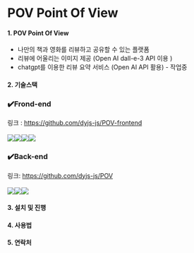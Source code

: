 # POV Point Of View

#### 1. POV Point Of View

- 나만의 책과 영화를 리뷰하고 공유할 수 있는 플랫폼
- 리뷰에 어울리는 이미지 제공 (Open AI dall-e-3 API 이용 )
- chatgpt를 이용한 리뷰 요약 서비스 (Open AI API 활용) - 작업중

#### 2. 기술스택

### ✔️Frond-end

링크 : https://github.com/dyjs-js/POV-frontend
</br></br>
<img src="https://img.shields.io/badge/React-61DAFB?style=for-the-badge&logo=React&logoColor=black"><img src="https://img.shields.io/badge/typescript-3178C6?style=for-the-badge&logo=typescript&logoColor=white"><img src="https://img.shields.io/badge/Next.js-000000?style=for-the-badge&logo=Next.js&logoColor=white"><img src="https://img.shields.io/badge/chakraui-319795?style=for-the-badge&logo=chakraui&logoColor=319795">

### ✔️Back-end

링크: https://github.com/dyjs-js/POV
</br></br>
<img src="https://img.shields.io/badge/Python-3776AB?style=for-the-badge&logo=Python&logoColor=white"><img src="https://img.shields.io/badge/django-092E20?style=for-the-badge&logo=django&logoColor=white"><img src="https://img.shields.io/badge/Cloudflare-F38020?style=for-the-badge&logo=Cloudflare&logoColor=white">

#### 3. 설치 및 진행

#### 4. 사용법

#### 5. 연락처
